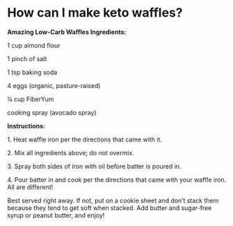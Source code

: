# How can I make keto waffles?

**Amazing Low-Carb Waffles Ingredients:**

1 cup almond flour

1 pinch of salt

1 tsp baking soda

4 eggs (organic, pasture-raised)

1⁄4 cup FiberYum

cooking spray (avocado spray)

**Instructions:**

1\. Heat waffle iron per the directions that came with it.

2\. Mix all ingredients above; do not overmix.

3\. Spray both sides of iron with oil before batter is poured in.

4\. Pour batter in and cook per the directions that came with your waffle iron. All are different!

Best served right away. If not, put on a cookie sheet and don’t stack them because they tend to get soft when stacked. Add butter and sugar-free syrup or peanut butter, and enjoy!